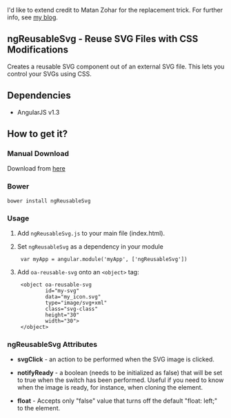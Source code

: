 I'd like to extend credit to Matan Zohar for the replacement trick. For further info, see [my blog](http://omriaharon.blogspot.co.il/).

## ngReusableSvg - Reuse SVG Files with CSS Modifications
Creates a reusable SVG component out of an external SVG file. This lets you control your SVGs using CSS.

## Dependencies

* AngularJS v1.3

## How to get it?

### Manual Download

Download from [here](http://omriaharon.github.io/ngReusableSvg/)

### Bower

    bower install ngReusableSvg

### Usage

1. Add `ngReusableSvg.js` to your main file (index.html). 

2. Set `ngReusableSvg` as a dependency in your module

        var myApp = angular.module('myApp', ['ngReusableSvg'])

3. Add `oa-reusable-svg` onto an `<object>` tag:

        <object oa-reusable-svg
                id="my-svg"
                data="my_icon.svg"
                type="image/svg+xml"
                class="svg-class"
                height="30"
                width="30">
        </object>

### ngReusableSvg Attributes

* **svgClick** - an action to be performed when the SVG image is clicked.

* **notifyReady** - a boolean (needs to be initialized as false) that will be set to true when the switch has been performed. Useful if you need to know when the image is ready, for instance, when cloning the element.

* **float** - Accepts only "false" value that turns off the default "float: left;" to the element. 
